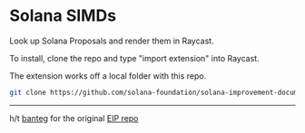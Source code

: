 # Solana SIMDs

Look up Solana Proposals and render them in Raycast.

To install, clone the repo and type "import extension" into Raycast.

The extension works off a local folder with this repo.

```sh
git clone https://github.com/solana-foundation/solana-improvement-documents
```

---

h/t [banteg](https://github.com/banteg) for the original [EIP repo](https://github.com/banteg/raycast-eips)